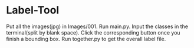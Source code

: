 # Label-Tool
Put all the images(jpg) in Images/001. Run main.py.
Input the classes in the terminal(split by blank space). Click the corresponding button once you finish a bounding box.
Run together.py to get the overall label file.
